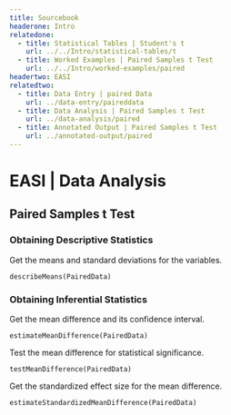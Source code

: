```yaml
---
title: Sourcebook
headerone: Intro
relatedone:
  - title: Statistical Tables | Student's t
    url: ../../Intro/statistical-tables/t
  - title: Worked Examples | Paired Samples t Test
    url: ../../Intro/worked-examples/paired
headertwo: EASI
relatedtwo:
  - title: Data Entry | paired Data
    url: ../data-entry/paireddata
  - title: Data Analysis | Paired Samples t Test
    url: ../data-analysis/paired
  - title: Annotated Output | Paired Samples t Test
    url: ../annotated-output/paired
---
```


# EASI | Data Analysis

## Paired Samples t Test

### Obtaining Descriptive Statistics

Get the means and standard deviations for the variables.

```{r}
describeMeans(PairedData)
```

### Obtaining Inferential Statistics

Get the mean difference and its confidence interval.

```{r}
estimateMeanDifference(PairedData)
```

Test the mean difference for statistical significance.

```{r}
testMeanDifference(PairedData)
```

Get the standardized effect size for the mean difference.

```{r}
estimateStandardizedMeanDifference(PairedData)
```
